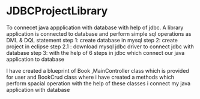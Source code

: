 # JDBCProjectLibrary
To connecet java appplication with database with help of jdbc. A library application is connected to database and perform simple sql operations as DML & DQL
statement
step 1: create database in mysql
step 2: create project in eclipse
step 2.1 : download mysql jdbc driver to connect jdbc with database
step 3: with the help of 6 steps in jdbc which connect our java application to database

I have created a blueprint of Book ,MainController class which is provided for user and BookCrud class where i have created a methods which perform spacial operation
with the help of these classes i connect my java application with database
